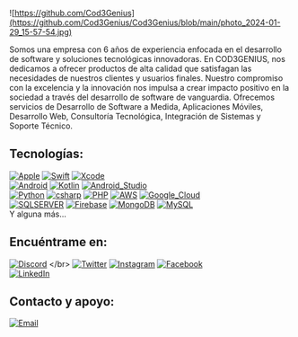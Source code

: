 ![https://github.com/Cod3Genius](https://github.com/Cod3Genius/Cod3Genius/blob/main/photo_2024-01-29_15-57-54.jpg)


Somos una empresa con 6 años de experiencia enfocada en el desarrollo de software y soluciones tecnológicas innovadoras. En COD3GENIUS, nos dedicamos a ofrecer productos de alta calidad que satisfagan las necesidades de nuestros clientes y usuarios finales. Nuestro compromiso con la excelencia y la innovación nos impulsa a crear impacto positivo en la sociedad a través del desarrollo de software de vanguardia. Ofrecemos servicios de Desarrollo de Software a Medida, Aplicaciones Móviles, Desarrollo Web, Consultoría Tecnológica, Integración de Sistemas y Soporte Técnico. 


## Tecnologías:
[![Apple](https://img.shields.io/badge/iOS-999999?style=for-the-badge&logo=apple&logoColor=white&labelColor=101010)]()
[![Swift](https://img.shields.io/badge/Swift-FA7343?style=for-the-badge&logo=swift&logoColor=white&labelColor=101010)]()
[![Xcode](https://img.shields.io/badge/Xcode-1575F9?style=for-the-badge&logo=xcode&logoColor=white&labelColor=101010)]()
</br>
[![Android](https://img.shields.io/badge/Android-3DDC84?style=for-the-badge&logo=android&logoColor=white&labelColor=101010)]()
[![Kotlin](https://img.shields.io/badge/Kotlin-0095D5?style=for-the-badge&logo=kotlin&logoColor=white&labelColor=101010)]()
[![Android_Studio](https://img.shields.io/badge/Android_Studio-3DDC84?style=for-the-badge&logo=android-studio&logoColor=white&labelColor=101010)]()
</br>
[![Python](https://img.shields.io/badge/Python-yellow?style=for-the-badge&logo=python&logoColor=white&labelColor=101010)]()
[![csharp](https://img.shields.io/badge/csharp-007396?style=for-the-badge&logo=java&logoColor=white&labelColor=101010)]()
[![PHP](https://img.shields.io/badge/JavaScript-F7DF1E?style=for-the-badge&logo=javascript&logoColor=white&labelColor=101010)]()
[![AWS](https://img.shields.io/badge/AWS-232F3E?style=for-the-badge&logo=amazon-aws&logoColor=white&labelColor=101010)]()
[![Google_Cloud](https://img.shields.io/badge/Google_Cloud-4285F4?style=for-the-badge&logo=googlecloud&logoColor=white&labelColor=101010)]()
</br>
[![SQLSERVER](https://img.shields.io/badge/SQLSERVER-4479A1?style=for-the-badge&logo=mysql&logoColor=white&labelColor=101010)]()
[![Firebase](https://img.shields.io/badge/Firebase-FFCA28?style=for-the-badge&logo=firebase&logoColor=white&labelColor=101010)]()
[![MongoDB](https://img.shields.io/badge/MongoDB-47A248?style=for-the-badge&logo=mongodb&logoColor=white&labelColor=101010)]()
[![MySQL](https://img.shields.io/badge/MySQL-4479A1?style=for-the-badge&logo=mysql&logoColor=white&labelColor=101010)]()
</br>
Y alguna más...

## Encuéntrame en:

[![Discord](https://img.shields.io/badge/Discord-Cod3Genius-5865F2?style=for-the-badge&logo=discord&logoColor=white&labelColor=101010)]([https://mouredev.com/discord](https://discord.gg/QG9asFf7))
</br>
[![Twitter](https://img.shields.io/badge/Twitter-@Cod3Genius-1DA1F2?style=for-the-badge&logo=twitter&logoColor=white&labelColor=101010)](https://twitter.com/cod3genius)
[![Instagram](https://img.shields.io/badge/Instagram-@Cod3Genius-E4405F?style=for-the-badge&logo=instagram&logoColor=white&labelColor=101010)](https://instagram.com/cod3genius)
[![Facebook](https://img.shields.io/badge/Facebook-@Cod3Genius-1877F2?style=for-the-badge&logo=facebook&logoColor=white&labelColor=101010)](https://facebook.com/cod3genius)
</br>
[![LinkedIn](https://img.shields.io/badge/LinkedIn-Cod3Genius-0077B5?style=for-the-badge&logo=linkedin&logoColor=white&labelColor=101010)](https://www.linkedin.com/in/cod3genius)


## Contacto y apoyo:

[![Email](https://img.shields.io/badge/info-servicios@cod3genius.com-D14836?style=for-the-badge&logo=gmail&logoColor=white&labelColor=101010)](mailto:info-servicios@cod3genius.com)

